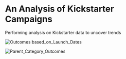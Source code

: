 # An Analysis of Kickstarter Campaigns
Performing analysis on Kickstarter data to uncover trends

![Outcomes based_on_Launch_Dates](rjchiang/kickstarter-analysis/Outcomes%20based%20on%20Launch%20Dates.png)

![Parent_Category_Outcomes](rjchiang/kickstarter-analysis/Parent%20Category%20Outcomes.png)
